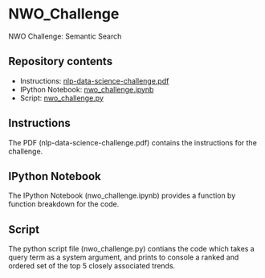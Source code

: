 # NWO_Challenge
NWO Challenge: Semantic Search

## Repository contents
* Instructions: [nlp-data-science-challenge.pdf](#instructions)
* IPython Notebook: [nwo_challenge.ipynb](#jupyter-notebook)
* Script: [nwo_challenge.py](#script)

## Instructions
The PDF (nlp-data-science-challenge.pdf) contains the instructions for the challenge.
	
## IPython Notebook
The  IPython Notebook (nwo_challenge.ipynb) provides a function by function breakdown for the code. 
	
## Script
The  python script file (nwo_challenge.py) contians the code which takes a query term as a system argument, and prints to console a ranked and ordered set of the top 5 closely associated trends.
